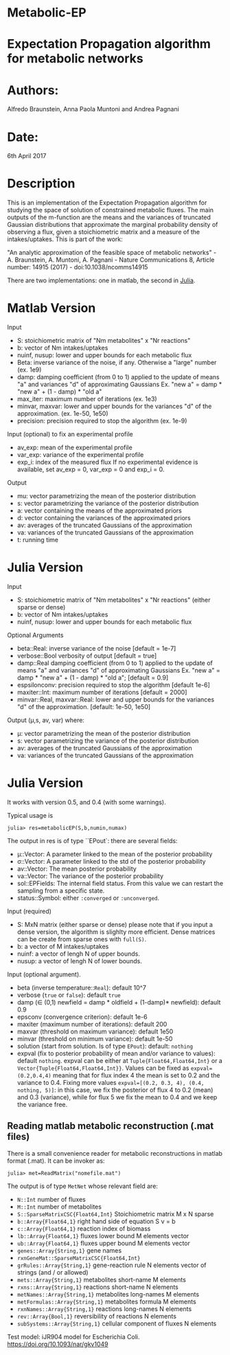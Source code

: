 # Metabolic-EP
Expectation Propagation algorithm for metabolic networks
=======
# Authors: 
Alfredo Braunstein, Anna Paola Muntoni and Andrea Pagnani
# Date:
6th April 2017


# Description

This is an implementation of the Expectation Propagation algorithm for
studying the space of solution of constrained metabolic fluxes.  The
main outputs of the m-function are the means and the variances of
truncated Gaussian distributions that approximate the marginal
probability density of observing a flux, given a stoichiometric matrix
and a measure of the intakes/uptakes. This is part of the work:

"An analytic approximation of the feasible space of metabolic
networks" - A. Braunstein, A. Muntoni, A. Pagnani - Nature
Communications 8, Article number: 14915 (2017) -
doi:10.1038/ncomms14915

There are two implementations: one in matlab, the second in
[Julia](http://julialang.org).


Matlab Version
==============

Input
- S: stoichiometric matrix of "Nm metabolites" x "Nr reactions"
- b: vector of Nm intakes/uptakes
- nuinf, nusup: lower and upper bounds for each metabolic flux
- Beta: inverse variance of the noise, if any. Otherwise a "large" number (ex. 1e9)
- damp: damping coefficient (from 0 to 1) applied to the update of means "a" and variances "d" of approximating Gaussians
        Ex. "new a" = damp * "new a" + (1 - damp) * "old a"
- max_iter: maximum number of iterations (ex. 1e3)
- minvar, maxvar: lower and upper bounds for the variances "d" of the approximation. (ex. 1e-50, 1e50)
- precision:  precision required to stop the algorithm (ex. 1e-9)

 
Input (optional) to fix an experimental profile
- av_exp: mean of the experimental profile
- var_exp: variance of the experimental profile
- exp_i: index of the measured flux
If no experimental evidence is available, set av_exp = 0, var_exp = 0 and exp_i = 0.	


Output
- mu: vector parametrizing the mean of the posterior distribution
- s: vector parametrizing the variance of the posterior distribution
- a: vector containing the means of the approximated priors
- d: vector containing the variances of the approximated priors
- av: averages of the truncated Gaussians of the approximation
- va: variances of the truncated Gaussians of the approximation
- t: running time

Julia Version
=============

Input
- S: stoichiometric matrix of "Nm metabolites" x "Nr reactions" (either sparse or dense)
- b: vector of Nm intakes/uptakes
- nuinf, nusup: lower and upper bounds for each metabolic flux

Optional Arguments
- beta::Real: inverse variance of the noise [default = 1e-7]
- verbose::Bool verbosity of output [default = true]
- damp::Real damping coefficient (from 0 to 1) applied to the update of means "a" and variances "d" of approximating Gaussians Ex. "new a" = damp * "new a" + (1 - damp) * "old a"; [default = 0.9]
- espsilonconv:  precision required to stop the algorithm [default 1e-6]
- maxiter::Int: maximum number of iterations [default = 2000]
- minvar::Real, maxvar::Real: lower and upper bounds for the variances "d" of the approximation. [default: 1e-50, 1e50]


Output
(μ,s, av, var) where:

- μ: vector parametrizing the mean of the posterior distribution
- s: vector parametrizing the variance of the posterior distribution
- av: averages of the truncated Gaussians of the approximation
- va: variances of the truncated Gaussians of the approximation

Julia Version 
=============
It works with version 0.5, and 0.4 (with some warnings).

Typical usage is

``julia> res=metabolicEP(S,b,numin,numax)``

The output in res is of type ``EPout`: there are several fields:
-   μ::Vector: A parameter linked to the mean of the posterior probability 
-   σ::Vector: A parameter linked to the std  of the posterior probability 
-   av::Vector: The mean posterior probability
-   va::Vector: The variance of the posterior probability
-   sol::EPFields: The internal field status. From this value we can
restart the sampling from a specific state.
-   status::Symbol: either ``:converged`` or ``:unconverged``.


Input (required) 
- S: MxN matrix (either sparse or dense) please note that if you input a dense version, the algorithm is slighlty more efficient. Dense matrices can be create from sparse ones with ``full(S)``.
- b: a vector of M intakes/uptakes 
- nuinf: a vector of lengh N of upper bounds.
- nusup: a vector of lengh N of lower bounds.


Input (optional argument). 
- beta (inverse temperature::``Real``): default 10^7 
- verbose (``true`` or ``false``): default ``true``
- damp (∈ (0,1) newfield = damp * oldfield + (1-damp)* newfield): default 0.9  
- epsconv (convergence criterion): default 1e-6
- maxiter (maximum number of iterations): default 200
- maxvar  (threshold on maximum variance): default 1e50
- minvar  (threshold on minimum variance): default 1e-50
- solution (start from solution. Is of type ``EPout``): default: ``nothing``
- expval (fix to posterior probability of mean and/or variance to
values): default ``nothing``. expval can be either at
``Tuple{Float64,Float64,Int}`` or a
``Vector{Tuple{Float64,Float64,Int}}``. Values can be fixed as
``expval=(0.2,0.4,4)`` meaning that for flux index 4 the mean is set to 0.2
and the variance to 0.4. Fixing more values ``expval=[(0.2, 0.3, 4),
(0.4, nothing, 5)]``: in this case, we fix the posterior of flux 4 to
0.2 (mean) and 0.3 (variance), while for flux 5 we fix the mean to 0.4
and we keep the variance free.


Reading matlab metabolic reconstruction (.mat files)
---
There is a small convenience reader for metabolic reconstructions in
matlab format (.mat). It can be invoker as:

``julia> met=ReadMatrix("nomefile.mat")``

The output is of type ``MetNet`` whose relevant field are:
- ``N::Int`` number of fluxes
- ``M::Int`` number of metabolites
- ``S::SparseMatrixCSC{Float64,Int}`` Stoichiometric matrix M x N sparse
- ``b::Array{Float64,1}``  right hand side of equation  S ν = b 
- ``c::Array{Float64,1}`` reaction index of biomass 
- ``lb::Array{Float64,1}`` fluxes lower bound M elements vector
- ``ub::Array{Float64,1}``  fluxes upper bound M elements vector 
- ``genes::Array{String,1}``  gene names 
- ``rxnGeneMat::SparseMatrixCSC{Float64,Int}``  
- ``grRules::Array{String,1}``  gene-reaction rule N elements vector of strings (and / or allowed)
- ``mets::Array{String,1}``  metabolites short-name M elements 
- ``rxns::Array{String,1}``  reactions short-name N elements
- ``metNames::Array{String,1}``  metabolites long-names M elements
- ``metFormulas::Array{String,1}`` metabolites formula M elements
- ``rxnNames::Array{String,1}``  reactions long-names N elements
- ``rev::Array{Bool,1}``  reversibility of reactions N elements
-  ``subSystems::Array{String,1}``  cellular component of fluxes N elements


Test model: iJR904 model for Escherichia
Coli. https://doi.org/10.1093/nar/gkv1049


